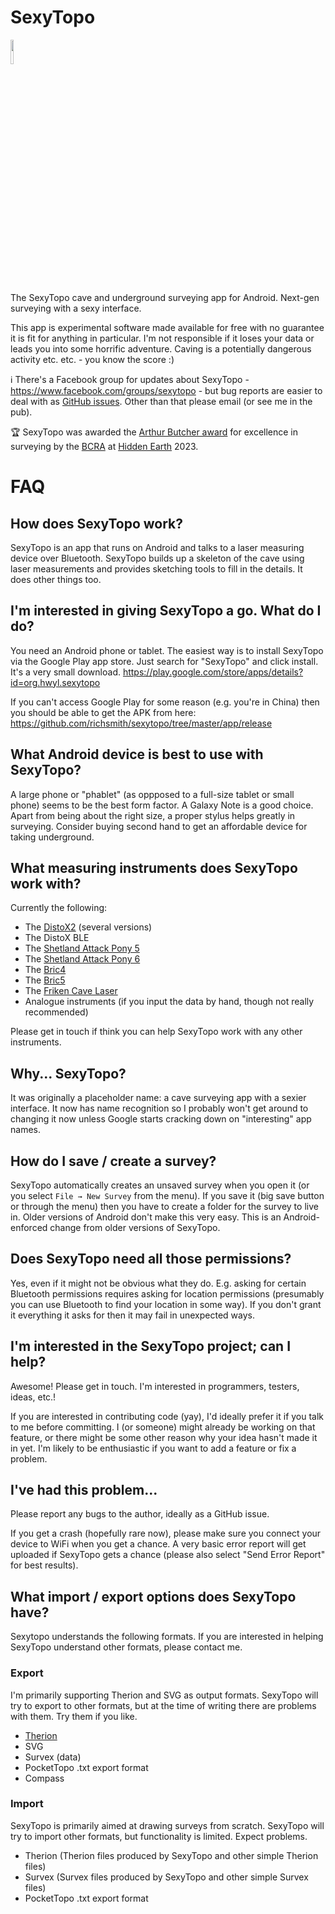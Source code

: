 
# SexyTopo

<img src="app/src/main/res/drawable-hdpi/laser_icon.png" width=10%><br> 

The SexyTopo cave and underground surveying app for Android. Next-gen surveying with a sexy interface.

This app is experimental software made available for free with no guarantee it is fit for anything in particular. I'm not responsible if it loses your data or leads you into some horrific adventure. Caving is a potentially dangerous activity etc. etc. - you know the score :)

ℹ️ There's a Facebook group for updates about SexyTopo - https://www.facebook.com/groups/sexytopo - but bug reports are easier to deal with as [GitHub issues](https://github.com/richsmith/sexytopo/issues). Other than that please email (or see me in the pub).

🏆 SexyTopo was awarded the [Arthur Butcher award](https://bcra.org.uk/detail/awards.butcher.html) for excellence in surveying by the [BCRA](https://bcra.org.uk) at [Hidden Earth](https://hidden.earth) 2023.


# FAQ

## How does SexyTopo work?
SexyTopo is an app that runs on Android and talks to a laser measuring device over Bluetooth. SexyTopo builds up a skeleton of the cave using laser measurements and provides sketching tools to fill in the details. It does other things too.

## I'm interested in giving SexyTopo a go. What do I do?
You need an Android phone or tablet. The easiest way is to install SexyTopo via the Google Play app store. Just search for "SexyTopo" and click install. It's a very small download.
https://play.google.com/store/apps/details?id=org.hwyl.sexytopo

If you can't access Google Play for some reason (e.g. you're in China) then you should be able to get the APK from here: https://github.com/richsmith/sexytopo/tree/master/app/release

## What Android device is best to use with SexyTopo?
A large phone or "phablet" (as oppposed to a full-size tablet or small phone) seems to be the best form factor.
A Galaxy Note is a good choice. Apart from being about the right size, a proper stylus helps greatly in surveying. Consider buying second hand to get an affordable device for taking underground.

## What measuring instruments does SexyTopo work with?
Currently the following:

* The [DistoX2](https://paperless.bheeb.ch/) (several versions)
* The DistoX BLE
* The [Shetland Attack Pony 5](https://www.shetlandattackpony.co.uk/)
* The [Shetland Attack Pony 6](https://www.shetlandattackpony.co.uk/)
* The [Bric4](https://www.caveexploration.org/gear/bric4)
* The [Bric5](https://www.caveexploration.org/gear/bric4)
* The [Friken Cave Laser](https://frikencavelaser.com/)
* Analogue instruments (if you input the data by hand, though not really recommended)

Please get in touch if think you can help SexyTopo work with any other instruments.

## Why... SexyTopo?
It was originally a placeholder name: a cave surveying app with a sexier interface. It now has name recognition so I probably won't get around to changing it now unless Google starts cracking down on "interesting" app names.

## How do I save / create a survey?
SexyTopo automatically creates an unsaved survey when you open it (or you select `File → New Survey` from the menu). If you save it (big save button or through the menu) then you have to create a folder for the survey to live in. Older versions of Android don't make this very easy. This is an Android-enforced change from older versions of SexyTopo. 

## Does SexyTopo need all those permissions?
Yes, even if it might not be obvious what they do. E.g. asking for certain Bluetooth permissions requires asking for location permissions (presumably you can use Bluetooth to find your location in some way). If you don't grant it everything it asks for then it may fail in unexpected ways.

## I'm interested in the SexyTopo project; can I help?
Awesome! Please get in touch. I'm interested in programmers, testers, ideas, etc.!

If you are interested in contributing code (yay), I'd ideally prefer it if you talk to me before committing. I (or someone) might already be working on that feature, or there might be some other reason why your idea hasn't made it in yet. I'm likely to be enthusiastic if you want to add a feature or fix a problem.

## I've had this problem...
Please report any bugs to the author, ideally as a GitHub issue.

If you get a crash (hopefully rare now), please make sure you connect your device to WiFi when you get a chance. A very basic error report will get uploaded if SexyTopo gets a chance (please also select "Send Error Report" for best results).

## What import / export options does SexyTopo have?
Sexytopo understands the following formats. If you are interested in helping SexyTopo understand other formats, please contact me.

### Export
I'm primarily supporting Therion and SVG as output formats. SexyTopo will try to export to other formats, but at the time of writing there are problems with them. Try them if you like.
* [Therion](https://therion.speleo.sk/)
* SVG
* Survex (data)
* PocketTopo .txt export format
* Compass

### Import
SexyTopo is primarily aimed at drawing surveys from scratch. SexyTopo will try to import other formats, but functionality is limited. Expect problems.
+ Therion (Therion files produced by SexyTopo and other simple Therion files)
+ Survex (Survex files produced by SexyTopo and other simple Survex files)
+ PocketTopo .txt export format
